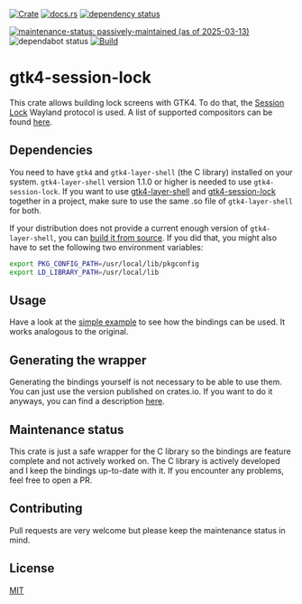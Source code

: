 [![Crate](https://img.shields.io/crates/v/gtk4-session-lock.svg)](https://crates.io/crates/gtk4-session-lock)
[![docs.rs](https://docs.rs/gtk4-session-lock/badge.svg)](https://docs.rs/gtk4-session-lock)
[![dependency status](https://deps.rs/crate/gtk4-session-lock/0.1.2/status.svg)](https://deps.rs/crate/gtk4-session-lock/0.1.2)

[![maintenance-status: passively-maintained (as of 2025-03-13)](https://img.shields.io/badge/maintenance--status-passively--maintained_%28as_of_2025--03--13%29-forestgreen)](https://gist.github.com/rusty-snake/574a91f1df9f97ec77ca308d6d731e29)
![dependabot status](https://img.shields.io/badge/dependabot-enabled-025e8c?logo=Dependabot)
[![Build](https://img.shields.io/github/actions/workflow/status/pentamassiv/gtk4-layer-shell-gir/build.yaml?branch=main)](https://github.com/pentamassiv/gtk4-layer-shell-gir/actions/workflows/build.yaml)

# gtk4-session-lock
This crate allows building lock screens with GTK4. To do that, the [Session Lock](https://wayland.app/protocols/ext-session-lock-v1) Wayland protocol is used. A list of supported compositors can be found [here](https://wayland.app/protocols/ext-session-lock-v1#compositor-support).

## Dependencies
You need to have `gtk4` and `gtk4-layer-shell` (the C library) installed on your system. `gtk4-layer-shell` version 1.1.0 or higher is needed to use `gtk4-session-lock`. If you want to use [gtk4-layer-shell](https://github.com/pentamassiv/gtk4-layer-shell-gir/tree/main/gtk4-layer-shell) and [gtk4-session-lock](https://github.com/pentamassiv/gtk4-layer-shell-gir/tree/main/gtk4-session-lock) together in a project, make sure to use the same .so file of `gtk4-layer-shell` for both.

If your distribution does not provide a current enough version of `gtk4-layer-shell`, you can [build it from source](https://github.com/wmww/gtk4-layer-shell#building-from-source). If you did that, you might also have to set the following two environment variables:
```bash
export PKG_CONFIG_PATH=/usr/local/lib/pkgconfig
export LD_LIBRARY_PATH=/usr/local/lib
```

## Usage
Have a look at the [simple example](https://github.com/pentamassiv/gtk4-layer-shell-gir/tree/main/gtk4-session-lock/examples/simple.rs) to see how the bindings can be used. It works analogous to the original.

## Generating the wrapper
Generating the bindings yourself is not necessary to be able to use them. You can just use the version published on crates.io. If you want to do it anyways, you can find a description [here](https://github.com/pentamassiv/gtk4-layer-shell-gir/tree/main/generate_bindings.md).

## Maintenance status
This crate is just a safe wrapper for the C library so the bindings are feature complete and not actively worked on. The C library is actively developed and I keep the bindings up-to-date with it. If you encounter any problems, feel free to open a PR.

## Contributing
Pull requests are very welcome but please keep the maintenance status in mind.

## License
[MIT](https://choosealicense.com/licenses/mit/)
